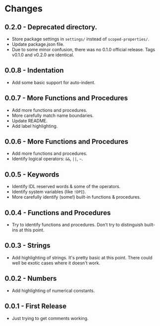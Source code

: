 # Changes

## 0.2.0 - Deprecated directory.

* Store package settings in `settings/` instead of `scoped-properties/`.
* Update package.json file.
* Due to some minor confusion, there was no 0.1.0 official release. Tags v0.1.0 and v0.2.0 are identical.

## 0.0.8 - Indentation

* Add some basic support for auto-indent.

## 0.0.7 - More Functions and Procedures

* Add more functions and procedures.
* More carefully match name boundaries.
* Update README.
* Add label highlighting.

## 0.0.6 - More Functions and Procedures

* Add more functions and procedures.
* Identify logical operators: `&&`, `||`, `~`.

## 0.0.5 - Keywords

* Identify IDL reserved words & some of the operators.
* Identify system variables (like `!DPI`).
* More carefully identify (some!) built-in functions & procedures.

## 0.0.4 - Functions and Procedures

* Try to identify functions and procedures.  Don't try to distinguish
  built-ins at this point.

## 0.0.3 - Strings

* Add highlighting of strings. It's pretty basic at this point.  There could
  well be exotic cases where it doesn't work.

## 0.0.2 - Numbers

* Add highlighting of numerical constants.

## 0.0.1 - First Release

* Just trying to get comments working.

